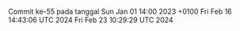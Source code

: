 Commit ke-55 pada tanggal Sun Jan 01 14:00 2023 +0100
Fri Feb 16 14:43:06 UTC 2024
Fri Feb 23 10:29:29 UTC 2024
